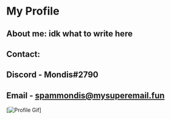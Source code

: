 My Profile
===========
About me: idk what to write here
------
Contact: 
------
Discord - Mondis#2790
------
Email - spammondis@mysuperemail.fun
------
[![Profile Gif](https://media.discordapp.net/attachments/561669288029585413/749217905442422814/cat.gif)]
